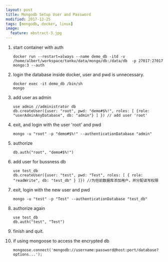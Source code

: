 ```yaml
---
layout: post
title: Mongodb Setup User and Password
modified: 2017-12-25
tags: [mongodb, docker, linux]
image:
  feature: abstract-3.jpg
---
```


1. start container with auth

    ```
    docker run --restart=always --name demo_db -itd -v /home/albert/workspace/tanku/data/mongo/db:/data/db  -p 27017:27017 mongo:3 --auth
    ```

2. login the database inside docker, user and pwd is unnecessary.

    ```
    docker exec -it demo_db /bin/sh
    mongo
    ```

3. add user as admin

    ```
    use admin //administrator db
    db.createUser({user: "root", pwd: "demo#$%!", roles: [ {role: "userAdminAnyDatabase", db: "admin"} ] }) // add user 'root'
    ```

4. exit, and login with the user 'root' and pwd

    ```
    mongo -u "root" -p "demo#$%!" --authenticationDatabase "admin"
    ```

5. authorize

    ```
    db.auth("root", "demo#$%!")
    ```

6. add user for bussness db

    ```
    use test_db
    db.createUser({user: "test", pwd: "Test", roles: [ { role: "readWrite", db: "test_db" } ]}) //为但前数据库添加用户，并分配读写权限
    ```

7. exit, login with the new user and pwd

    ```
    mongo -u "test" -p "Test" --authenticationDatabase "test_db"
    ```

8. authorize again

    ```
    use test_db
    db.auth("test", "Test")
    ```

9. finish and quit.


10. if using mongoose to access the encrypted db

    ```
    mongoose.connect('mongodb://username:password@host:port/database?options...');
    ```

